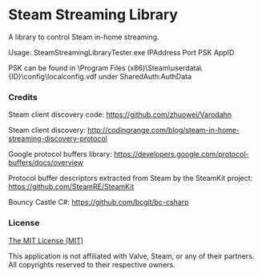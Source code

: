 Steam Streaming Library
=====================
A library to control Steam in-home streaming.

Usage: SteamStreamingLibraryTester.exe IPAddress Port PSK AppID

PSK can be found in \Program Files (x86)\Steam\userdata\\{ID}\config\localconfig.vdf under SharedAuth:AuthData

### Credits 

Steam client discovery code: https://github.com/zhuowei/Varodahn

Steam client discovery: http://codingrange.com/blog/steam-in-home-streaming-discovery-protocol

Google protocol buffers library: https://developers.google.com/protocol-buffers/docs/overview

Protocol buffer descriptors extracted from Steam by the SteamKit project: https://github.com/SteamRE/SteamKit

Bouncy Castle C#: https://github.com/bcgit/bc-csharp

### License
[The MIT License (MIT)](http://opensource.org/licenses/MIT)


This application is not affiliated with Valve, Steam, or any of their partners. All copyrights reserved to their respective owners.
